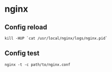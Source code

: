 # nginx

## Config reload

    kill -HUP `cat /usr/local/nginx/logs/nginx.pid`

## Config test

    nginx -t -c path/to/nginx.conf
